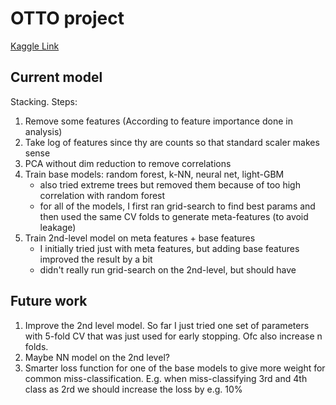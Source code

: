 # OTTO project

[Kaggle Link](https://www.kaggle.com/c/otto-group-product-classification-challenge/overview/evaluation)

## Current model
Stacking.
Steps:
1. Remove some features (According to feature importance done in analysis)
1. Take log of features since thy are counts so that standard scaler makes sense
1. PCA without dim reduction to remove correlations
1. Train base models: random forest, k-NN, neural net, light-GBM
    - also tried extreme trees but removed them because of too high 
      correlation with random forest
    - for all of the models, I first ran grid-search to find best params and
      then used the same CV folds to generate meta-features (to avoid leakage)
1. Train 2nd-level model on meta features + base features
    - I initially tried just with meta features, but adding base features improved 
      the result by a bit
    - didn't really run grid-search on the 2nd-level, but should have


## Future work
1. Improve the 2nd level model. So far I just tried one set of
parameters with 5-fold CV that was just used for early stopping. Ofc also increase n folds.
2. Maybe NN model on the 2nd level?
3. Smarter loss function for one of the base models to give more weight 
for common miss-classification. E.g. when miss-classifying 3rd and 4th class as 2rd 
we should increase the loss by e.g. 10%
